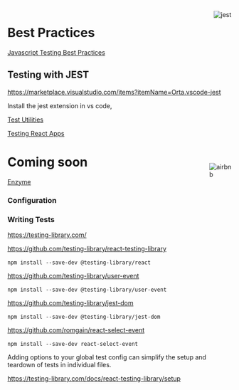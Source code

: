 <img src="./images/transparent.png"  />

<img src="https://png2.cleanpng.com/sh/dea9b581dce147af535deacb71bc2c31/L0KzQYq3UcIzN6J1R91yc4Pzfri0kB9nfKhmitc2dHX2hLr1h71raadmi9V7aYD3PcPsgfN1NZ90fNc2aoOwhLb6lPlvb151itV9aXPyPbT2jr1raadmi9V7aYD3PYbqVMZmPZNpeqoBNUa0Poi5WcI6PmE7Sac9OEG4QIO3Vcc2PWQziNDw/kisspng-software-testing-javascript-react-node-js-testing-prctico-con-javascript-5c46e5bdb86561.7292960615481502057553.png" alt="jest" title="jest" width=40 align=right style="margin-top: 24px;border-radius:" />

# Best Practices

[Javascript Testing Best Practices](https://github.com/goldbergyoni/javascript-testing-best-practices)

## Testing with JEST

https://marketplace.visualstudio.com/items?itemName=Orta.vscode-jest

Install the jest extension in vs code,

[Test Utilities](https://reactjs.org/docs/test-utils.html)

[Testing React Apps](https://jestjs.io/docs/en/tutorial-react)

<img src="https://avatars2.githubusercontent.com/u/698437?s=200&v=4" alt="airbnb" title="airbnb" width=50 align=right style="margin-top:44px" />

# Coming soon

[Enzyme](https://airbnb.io/enzyme/)

### Configuration

### Writing Tests

https://testing-library.com/

https://github.com/testing-library/react-testing-library

```
npm install --save-dev @testing-library/react
```

https://github.com/testing-library/user-event

```
npm install --save-dev @testing-library/user-event
```

https://github.com/testing-library/jest-dom

```
npm install --save-dev @testing-library/jest-dom
```

https://github.com/romgain/react-select-event

```
npm install --save-dev react-select-event
```

Adding options to your global test config can simplify the setup and teardown of tests in individual files.

https://testing-library.com/docs/react-testing-library/setup
